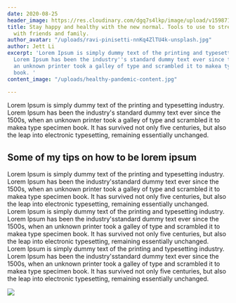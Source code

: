 ```yaml
---
date: 2020-08-25
header_image: https://res.cloudinary.com/dgq7s4lkp/image/upload/v1598717101/uploads/happy-friends_u9ulid.jpg
title: Stay happy and healthy with the new normal. Tools to use to strengthen relationships
  with friends and family.
author_avatar: "/uploads/ravi-pinisetti-nnKq4ZlTU4k-unsplash.jpg"
author: Jett Li
excerpt: 'Lorem Ipsum is simply dummy text of the printing and typesetting industry.
  Lorem Ipsum has been the industry''s standard dummy text ever since the 1500s, when
  an unknown printer took a galley of type and scrambled it to makea type specimen
  book. '
content_image: "/uploads/healthy-pandemic-content.jpg"

---
```

Lorem Ipsum is simply dummy text of the printing and typesetting industry. Lorem Ipsum has been the industry's standard dummy text ever since the 1500s, when an unknown printer took a galley of type and scrambled it to makea type specimen book. It has survived not only five centuries, but also the leap into electronic typesetting, remaining essentially unchanged.

## Some of my tips on how to be lorem ipsum

Lorem Ipsum is simply dummy text of the printing and typesetting industry. Lorem Ipsum has been the industry'sstandard dummy text ever since the 1500s, when an unknown printer took a galley of type and scrambled it to makea type specimen book. It has survived not only five centuries, but also the leap into electronic typesetting, remaining essentially unchanged. Lorem Ipsum is simply dummy text of the printing and typesetting industry. Lorem Ipsum has been the industry'sstandard dummy text ever since the 1500s, when an unknown printer took a galley of type and scrambled it to makea type specimen book. It has survived not only five centuries, but also the leap into electronic typesetting, remaining essentially unchanged. Lorem Ipsum is simply dummy text of the printing and typesetting industry. Lorem Ipsum has been the industry'sstandard dummy text ever since the 1500s, when an unknown printer took a galley of type and scrambled it to makea type specimen book. It has survived not only five centuries, but also the leap into electronic typesetting, remaining essentially unchanged.

![](https://res.cloudinary.com/dgq7s4lkp/image/upload/v1598717913/uploads/vidchat_dpnpmm.jpg)